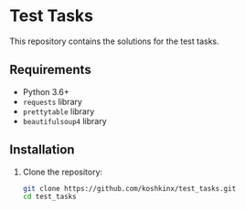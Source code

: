 # Test Tasks

This repository contains the solutions for the test tasks.

## Requirements

- Python 3.6+
- `requests` library
- `prettytable` library
- `beautifulsoup4` library

## Installation

1. Clone the repository:
   ```sh
   git clone https://github.com/koshkinx/test_tasks.git
   cd test_tasks
